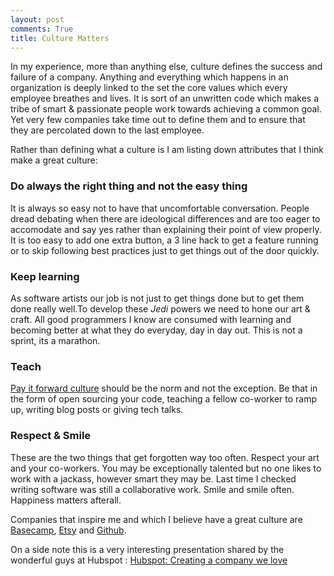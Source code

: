```yaml
---
layout: post
comments: True
title: Culture Matters
---
```

In my experience, more than anything else, culture defines the success and failure of a company. Anything and everything which happens in an organization is deeply linked to the set the core values which every employee breathes and lives. It is sort of an unwritten code which makes a tribe of smart & passionate people work towards achieving a common goal. Yet very few companies take time out to define them and to ensure that they are percolated down to the last employee.

Rather than defining what a culture is I am listing down attributes that I think make a great culture:

### Do always the right thing and not the easy thing
It is always so easy not to have that uncomfortable conversation. People dread debating when there are ideological differences and are too eager to accomodate and say yes rather than explaining their point of view properly. It is too easy to add one extra button, a 3 line hack to get a feature running or to skip following best practices just to get things out of the door quickly.

### Keep learning
As software artists our job is not just to get things done but to get them done really well.To develop these *Jedi* powers we need to hone our art & craft. All good programmers I know are consumed with learning and becoming better at what they do everyday, day in day out. This is not a sprint, its a marathon. 

### Teach
[Pay it forward culture](http://steveblank.com/2011/09/15/the-pay-it-forward-culture/) should be the norm and not the exception. Be that in the form of open sourcing your code, teaching a fellow co-worker to ramp up, writing blog posts or giving tech talks.

### Respect & Smile
These are the two things that get forgotten way too often. Respect your art and your co-workers. You may be exceptionally talented but no one likes to work with a jackass, however smart they may be. Last time I checked writing software was still a collaborative work.
Smile and smile often. Happiness matters afterall.

Companies that inspire me and which I believe have a great culture are [Basecamp](http://signalvnoise.com/), [Etsy](https://www.etsy.com/) and [Github](https://github.com).

On a side note this is a very interesting presentation shared by the wonderful guys at Hubspot :
[Hubspot: Creating a company we love](http://www.slideshare.net/HubSpot/the-hubspot-culture-code-creating-a-company-we-love?from=ss_embed)


